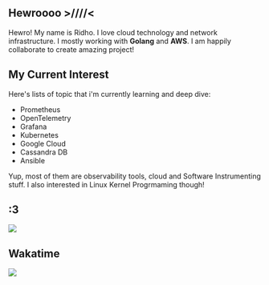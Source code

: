 ## Hewroooo >////<
Hewro! My name is Ridho. I love cloud technology and network infrastructure.
I mostly working with <b>Golang</b> and <b>AWS</b>. I am happily collaborate to create amazing project!

## My Current Interest
Here's lists  of topic that i'm currently learning and deep dive:

- Prometheus
- OpenTelemetry
- Grafana
- Kubernetes
- Google Cloud
- Cassandra DB
- Ansible

Yup, most of them are observability tools, cloud and Software Instrumenting stuff. I also interested in Linux Kernel Progrmaming though!

## :3 
<img src="https://moe-counter.glitch.me/get/@ridhogapx">

## Wakatime
<img src="https://github-readme-stats.vercel.app/api/wakatime?username=rageneko26&theme=outrun&custom_title=RageNeko26%27s%20Wakatime%20Stats&layout=compact&range=last_7_days&langs_count=10">
